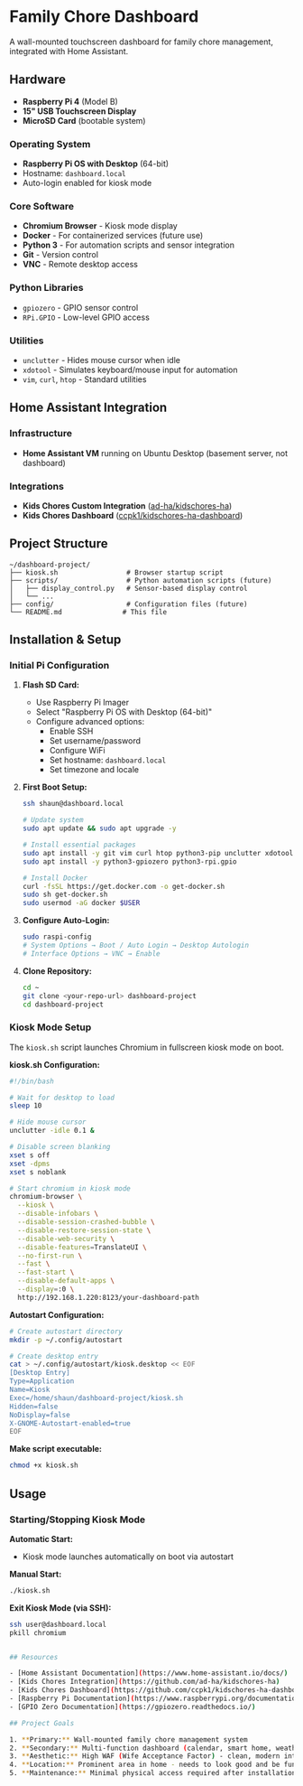 # Family Chore Dashboard

A wall-mounted touchscreen dashboard for family chore management, integrated with Home Assistant.

## Hardware

- **Raspberry Pi 4** (Model B)
- **15" USB Touchscreen Display**
- **MicroSD Card** (bootable system)

### Operating System
- **Raspberry Pi OS with Desktop** (64-bit)
- Hostname: `dashboard.local`
- Auto-login enabled for kiosk mode

### Core Software
- **Chromium Browser** - Kiosk mode display
- **Docker** - For containerized services (future use)
- **Python 3** - For automation scripts and sensor integration
- **Git** - Version control
- **VNC** - Remote desktop access

### Python Libraries
- `gpiozero` - GPIO sensor control
- `RPi.GPIO` - Low-level GPIO access

### Utilities
- `unclutter` - Hides mouse cursor when idle
- `xdotool` - Simulates keyboard/mouse input for automation
- `vim`, `curl`, `htop` - Standard utilities

## Home Assistant Integration

### Infrastructure
- **Home Assistant VM** running on Ubuntu Desktop (basement server, not dashboard)



### Integrations
- **Kids Chores Custom Integration** ([ad-ha/kidschores-ha](https://github.com/ad-ha/kidschores-ha))
- **Kids Chores Dashboard** ([ccpk1/kidschores-ha-dashboard](https://github.com/ccpk1/kidschores-ha-dashboard))

## Project Structure

```
~/dashboard-project/
├── kiosk.sh                 # Browser startup script
├── scripts/                 # Python automation scripts (future)
│   ├── display_control.py   # Sensor-based display control
│   └── ...
├── config/                  # Configuration files (future)
└── README.md               # This file
```

## Installation & Setup

### Initial Pi Configuration

1. **Flash SD Card:**
   - Use Raspberry Pi Imager
   - Select "Raspberry Pi OS with Desktop (64-bit)"
   - Configure advanced options:
     - Enable SSH
     - Set username/password
     - Configure WiFi
     - Set hostname: `dashboard.local`
     - Set timezone and locale

2. **First Boot Setup:**
   ```bash
   ssh shaun@dashboard.local
   
   # Update system
   sudo apt update && sudo apt upgrade -y
   
   # Install essential packages
   sudo apt install -y git vim curl htop python3-pip unclutter xdotool
   sudo apt install -y python3-gpiozero python3-rpi.gpio
   
   # Install Docker
   curl -fsSL https://get.docker.com -o get-docker.sh
   sudo sh get-docker.sh
   sudo usermod -aG docker $USER
   ```

3. **Configure Auto-Login:**
   ```bash
   sudo raspi-config
   # System Options → Boot / Auto Login → Desktop Autologin
   # Interface Options → VNC → Enable
   ```

4. **Clone Repository:**
   ```bash
   cd ~
   git clone <your-repo-url> dashboard-project
   cd dashboard-project
   ```

### Kiosk Mode Setup

The `kiosk.sh` script launches Chromium in fullscreen kiosk mode on boot.

**kiosk.sh Configuration:**
```bash
#!/bin/bash

# Wait for desktop to load
sleep 10

# Hide mouse cursor
unclutter -idle 0.1 &

# Disable screen blanking
xset s off
xset -dpms
xset s noblank

# Start chromium in kiosk mode
chromium-browser \
  --kiosk \
  --disable-infobars \
  --disable-session-crashed-bubble \
  --disable-restore-session-state \
  --disable-web-security \
  --disable-features=TranslateUI \
  --no-first-run \
  --fast \
  --fast-start \
  --disable-default-apps \
  --display=:0 \
  http://192.168.1.220:8123/your-dashboard-path
```

**Autostart Configuration:**
```bash
# Create autostart directory
mkdir -p ~/.config/autostart

# Create desktop entry
cat > ~/.config/autostart/kiosk.desktop << EOF
[Desktop Entry]
Type=Application
Name=Kiosk
Exec=/home/shaun/dashboard-project/kiosk.sh
Hidden=false
NoDisplay=false
X-GNOME-Autostart-enabled=true
EOF
```

**Make script executable:**
```bash
chmod +x kiosk.sh
```

## Usage

### Starting/Stopping Kiosk Mode

**Automatic Start:**
- Kiosk mode launches automatically on boot via autostart

**Manual Start:**
```bash
./kiosk.sh
```

**Exit Kiosk Mode (via SSH):**
```bash
ssh user@dashboard.local
pkill chromium


## Resources

- [Home Assistant Documentation](https://www.home-assistant.io/docs/)
- [Kids Chores Integration](https://github.com/ad-ha/kidschores-ha)
- [Kids Chores Dashboard](https://github.com/ccpk1/kidschores-ha-dashboard)
- [Raspberry Pi Documentation](https://www.raspberrypi.org/documentation/)
- [GPIO Zero Documentation](https://gpiozero.readthedocs.io/)

## Project Goals

1. **Primary:** Wall-mounted family chore management system
2. **Secondary:** Multi-function dashboard (calendar, smart home, weather)
3. **Aesthetic:** High WAF (Wife Acceptance Factor) - clean, modern interface
4. **Location:** Prominent area in home - needs to look good and be functional
5. **Maintenance:** Minimal physical access required after installation
